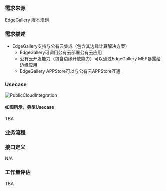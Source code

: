 ### 需求来源

EdgeGallery 版本规划

### 需求描述
- EdgeGallery支持与公有云集成（包含其边缘计算解决方案）
    - EdgeGallery可调用公有云部署公有云应用
    - 公有云开发能力（包含边缘开放能力）可以通过EdgeGallery MEP暴露给边缘应用
    - EdgeGallery APPStore可以与公有云APPStore互通

### Usecase
![PublicCloudIntegration](https://images.gitee.com/uploads/images/2020/0810/153159_3e12e332_7624977.png "PublicCloudIntegration.png")

#### 如图所示，典型Usecase
TBA

### 业务流程


### 接口定义
N/A

### 工作量评估
TBA